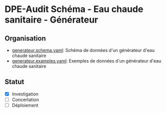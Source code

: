 # DPE-Audit Schéma - Eau chaude sanitaire - Générateur

## Organisation

- [generateur.schema.yaml](./generateur.schema.yaml): Schéma de données d'un générateur d'eau chaude sanitaire
- [generateur.examples.yaml](./generateur.examples.yaml): Exemples de données d'un générateur d'eau chaude sanitaire

## Statut

- [x] Investigation
- [ ] Concertation
- [ ] Déploiement
